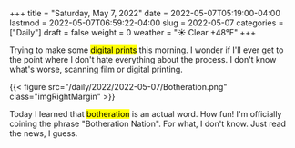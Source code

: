 +++
title = "Saturday, May  7, 2022"
date = 2022-05-07T05:19:00-04:00
lastmod = 2022-05-07T06:59:22-04:00
slug = 2022-05-07
categories = ["Daily"]
draft = false
weight = 0
weather = "☀️ Clear +48°F"
+++

Trying to make some <mark>digital prints</mark> this morning. I wonder if I'll ever get to the point where I don't hate everything about the process. I don't know what's worse, scanning film or digital printing.

{{< figure src="/daily/2022/2022-05-07/Botheration.png" class="imgRightMargin" >}}

Today I learned that <mark>botheration</mark> is an actual word. How fun! I'm officially coining the phrase "Botheration Nation". For what, I don't know. Just read the news, I guess.
 <br clear="all">

[//]: # "Exported with love from a post written in Org mode"
[//]: # "- https://github.com/kaushalmodi/ox-hugo"
